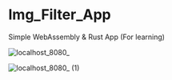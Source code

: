 # Img_Filter_App
Simple WebAssembly &amp; Rust App (For learning)

![localhost_8080_](https://github.com/anackis/Img_Filter_App/assets/61510461/0b381950-46e1-4eeb-b5f7-e168b3439271)

![localhost_8080_ (1)](https://github.com/anackis/Img_Filter_App/assets/61510461/df596910-84e9-4362-90d6-b2931a3d2f74)
